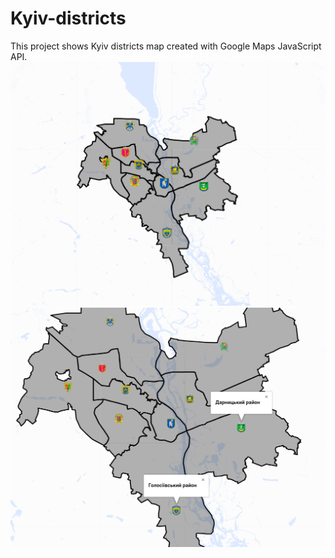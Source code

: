 # Kyiv-districts
This project shows Kyiv districts map created with Google Maps JavaScript API.
![Image alt](https://github.com/yaschk/Kyiv-districts/raw/master/gmaps.png)
![Image alt](https://github.com/yaschk/Kyiv-districts/raw/master/gmaps1.png)
